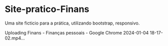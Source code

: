# Site-pratico-Finans
Uma site ficticio para a prática, utilizando bootstrap, responsivo.

Uploading Finans - Finanças pessoais - Google Chrome 2024-01-04 18-17-02.mp4…
